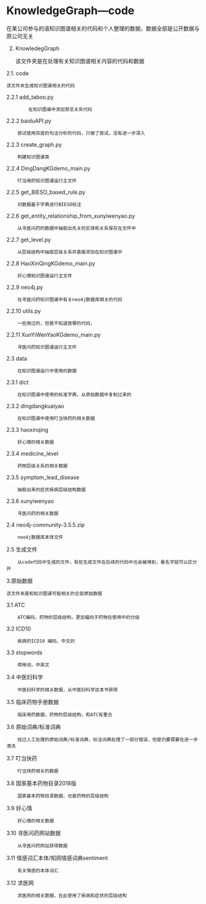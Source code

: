 # KnowledgeGraph—code
在某公司参与的语知识图谱相关的代码和个人整理的数据，数据全部是公开数据与原公司无关

2. KnowledegGraph

    该文件夹是在处理有关知识图谱相关内容的代码和数据
    
2.1. code 
    
    该文件夹生成知识图谱相关的代码
    
2.2.1 add_taboo.py
        
            在知识图谱中添加禁忌关系代码
        
2.2.2 baiduAPI.py
        
        尝试使用百度的句法分析的代码，只做了尝试，没有进一步深入
        
2.2.3 create_graph.py
    
        构建知识图谱类
        
2.2.4 DingDangKGdemo_main.py
    
        叮当用药知识图谱运行主文件
        
2.2.5 get_BIESO_based_rule.py
    
        对数据基于字典进行BIESO标注
        
2.2.6 get_entity_relationship_from_xunyiwenyao.py
        
        从寻医问药的数据中抽取出先关的实体和关系保存在文件中
        
2.2.7 get_level.py
    
        从层级结构中抽取层级关系并直接添加在知识图谱中
        
2.2.8 HaoXinQingKGdemo_main.py  
    
        好心情知识图谱运行主文件
2.2.9 neo4j.py
    
        在寻医问药知识图谱中有关neo4j数据库相关的代码
        
2.2.10 utils.py
    
        一些用过的，但是不知道放哪的代码，
        
2.2.11 XunYiWenYaoKGdemo_main.py
    
        寻医问药知识图谱运行主文件
2.3 data
        
        在知识图谱运行中使用的数据
        
2.3.1 dict
    
        在知识图谱中使用的标准字典，从原始数据中复制过来的
        
2.3.2 dingdangkuaiyao
    
        在知识图谱中使用叮当快药的相关数据
        
2.3.3 haoxinqing
    
        好心情的相关数据
        
2.3.4 medicine_level
    
        药物层级关系的相关数据
        
2.3.5 symptom_lead_disease
    
        抽取出来的症状疾病层级结构数据
        
2.3.6 xunyiwenyao
    
        寻医问药的相关数据
        
2.4 neo4j-community-3.5.5.zip
    
        neo4j数据库本体文件
        
2.5 生成文件
        
        从code代码中生成的文件，有些生成文件在后续的代码中也会被用到，看名字就可以区分开
        
3.原始数据
    
    该文件夹是和知识图谱可能相关的全部原始数据
    
3.1 ATC
    
        ATC编码，药物的层级结构，更加偏向于药物在使用中的分级
        
3.2 ICD10
    
        疾病的ICD10 编码，中文的
        
3.3 stopwords
    
        停用词，中英文
        
3.4 中医妇科学
    
        中医妇科学的相关数据，从中医妇科学这本书获得
        
3.5 临床药物手册数据
    
        临床用药数据，药物的层级结构，和ATC有重合
        
3.6 原始词典/标准词典
    
        经过人工处理的原始词典/标准词典，标注词典处理了一部分错误，但是仍要需要在进一步清洗
        
3.7 叮当快药
    
        叮当快药相关的数据
        
3.8 国家基本药物目录2018版
    
        国家基本药物目录数据，也是药物的层级结构
        
3.9 好心情
    
        好心情的相关数据
        
3.10 寻医问药网站数据
    
        从寻医问药网站获得数据
        
3.11 情感词汇本体/知网情感词典sentiment
    
        有关情感的本体词汇
        
3.12 求医网
    
        求医网的相关数据，在此使用了疾病和症状的层级结构

